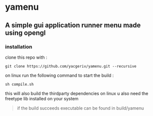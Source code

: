 # yamenu
## A simple gui application runner menu made using opengl

### installation

clone this repo with :
```
git clone https://github.com/yacgeriv/yamenu.git --recursive
```

on linux run the following command to start the build :
```
sh compile.sh
```
this will also build the thirdparty dependencies
on linux u also need the freetype lib installed on your system

>if the build succeeds executable can be found in build/yamenu
